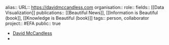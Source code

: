 alias::
URL:: https://davidmccandless.com
organisation::
role::
fields:: [[Data Visualization]] 
publications:: [[Beautiful News]], [[Information is Beautiful (book]], [[Knowledge is Beautiful (book)]] 
tags:: person, collaborator
project:: #EFA 
public:: true

- [David McCandless](https://davidmccandless.com/)
-